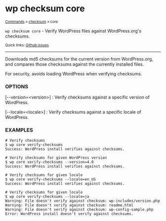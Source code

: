# wp checksum core

<small>[Commands](/commands/) &raquo; [checksum](/commands/checksum/) &raquo; core</small>

`wp checksum core` - Verify WordPress files against WordPress.org's checksums.

<small>Quick links: <a href="https://github.com/wp-cli/wp-cli/issues?q=is%3Aopen+label%3Acommand%3Achecksum-core+sort%3Aupdated-desc">Github issues</a></small>

<hr />

Downloads md5 checksums for the current version from WordPress.org, and
compares those checksums against the currently installed files.

For security, avoids loading WordPress when verifying checksums.

### OPTIONS

[\--version=&lt;version&gt;]
: Verify checksums against a specific version of WordPress.

[\--locale=&lt;locale&gt;]
: Verify checksums against a specific locale of WordPress.

### EXAMPLES

    # Verify checksums
    $ wp core verify-checksums
    Success: WordPress install verifies against checksums.

    # Verify checksums for given WordPress version
    $ wp core verify-checksums --version=4.0
    Success: WordPress install verifies against checksums.

    # Verify checksums for given locale
    $ wp core verify-checksums --locale=en_US
    Success: WordPress install verifies against checksums.

    # Verify checksums for given locale
    $ wp core verify-checksums --locale=ja
    Warning: File doesn't verify against checksum: wp-includes/version.php
    Warning: File doesn't verify against checksum: readme.html
    Warning: File doesn't verify against checksum: wp-config-sample.php
    Error: WordPress install doesn't verify against checksums.



